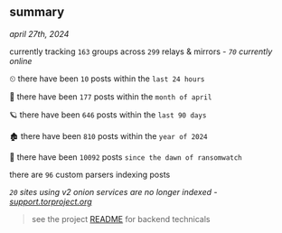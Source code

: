 
## summary
_april 27th, 2024_

currently tracking `163` groups across `299` relays & mirrors - _`70` currently online_

⏲ there have been `10` posts within the `last 24 hours`

🦈 there have been `177` posts within the `month of april`

🪐 there have been `646` posts within the `last 90 days`

🏚 there have been `810` posts within the `year of 2024`

🦕 there have been `10092` posts `since the dawn of ransomwatch`

there are `96` custom parsers indexing posts

_`20` sites using v2 onion services are no longer indexed - [support.torproject.org](https://support.torproject.org/onionservices/v2-deprecation/)_

> see the project [README](https://github.com/joshhighet/ransomwatch#ransomwatch--) for backend technicals
